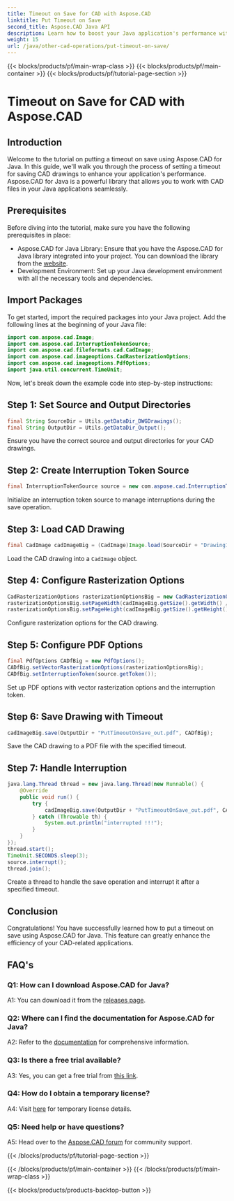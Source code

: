 ```yaml
---
title: Timeout on Save for CAD with Aspose.CAD
linktitle: Put Timeout on Save
second_title: Aspose.CAD Java API
description: Learn how to boost your Java application's performance with Aspose.CAD. Put a timeout on save for CAD drawings. Follow our step-by-step guide.
weight: 15
url: /java/other-cad-operations/put-timeout-on-save/
---
```


{{< blocks/products/pf/main-wrap-class >}}
{{< blocks/products/pf/main-container >}}
{{< blocks/products/pf/tutorial-page-section >}}

# Timeout on Save for CAD with Aspose.CAD

## Introduction

Welcome to the tutorial on putting a timeout on save using Aspose.CAD for Java. In this guide, we'll walk you through the process of setting a timeout for saving CAD drawings to enhance your application's performance. Aspose.CAD for Java is a powerful library that allows you to work with CAD files in your Java applications seamlessly.

## Prerequisites

Before diving into the tutorial, make sure you have the following prerequisites in place:
- Aspose.CAD for Java Library: Ensure that you have the Aspose.CAD for Java library integrated into your project. You can download the library from the [website](https://releases.aspose.com/cad/java/).
- Development Environment: Set up your Java development environment with all the necessary tools and dependencies.

## Import Packages

To get started, import the required packages into your Java project. Add the following lines at the beginning of your Java file:

```java
import com.aspose.cad.Image;
import com.aspose.cad.InterruptionTokenSource;
import com.aspose.cad.fileformats.cad.CadImage;
import com.aspose.cad.imageoptions.CadRasterizationOptions;
import com.aspose.cad.imageoptions.PdfOptions;
import java.util.concurrent.TimeUnit;
```

Now, let's break down the example code into step-by-step instructions:

## Step 1: Set Source and Output Directories

```java
final String SourceDir = Utils.getDataDir_DWGDrawings();
final String OutputDir = Utils.getDataDir_Output();
```

Ensure you have the correct source and output directories for your CAD drawings.

## Step 2: Create Interruption Token Source

```java
final InterruptionTokenSource source = new com.aspose.cad.InterruptionTokenSource();
```

Initialize an interruption token source to manage interruptions during the save operation.

## Step 3: Load CAD Drawing

```java
final CadImage cadImageBig = (CadImage)Image.load(SourceDir + "Drawing11.dwg");
```

Load the CAD drawing into a `CadImage` object.

## Step 4: Configure Rasterization Options

```java
CadRasterizationOptions rasterizationOptionsBig = new CadRasterizationOptions();
rasterizationOptionsBig.setPageWidth(cadImageBig.getSize().getWidth() / 2);
rasterizationOptionsBig.setPageHeight(cadImageBig.getSize().getHeight() / 2);
```

Configure rasterization options for the CAD drawing.

## Step 5: Configure PDF Options

```java
final PdfOptions CADfBig = new PdfOptions();
CADfBig.setVectorRasterizationOptions(rasterizationOptionsBig);
CADfBig.setInterruptionToken(source.getToken());
```

Set up PDF options with vector rasterization options and the interruption token.

## Step 6: Save Drawing with Timeout

```java
cadImageBig.save(OutputDir + "PutTimeoutOnSave_out.pdf", CADfBig);
```

Save the CAD drawing to a PDF file with the specified timeout.

## Step 7: Handle Interruption

```java
java.lang.Thread thread = new java.lang.Thread(new Runnable() {
    @Override
    public void run() {
        try {
            cadImageBig.save(OutputDir + "PutTimeoutOnSave_out.pdf", CADfBig);
        } catch (Throwable th) {
            System.out.println("interrupted !!!");
        }
    }
});
thread.start();
TimeUnit.SECONDS.sleep(3);
source.interrupt();
thread.join();
```

Create a thread to handle the save operation and interrupt it after a specified timeout.

## Conclusion

Congratulations! You have successfully learned how to put a timeout on save using Aspose.CAD for Java. This feature can greatly enhance the efficiency of your CAD-related applications.

## FAQ's

### Q1: How can I download Aspose.CAD for Java?

A1: You can download it from the [releases page](https://releases.aspose.com/cad/java/).

### Q2: Where can I find the documentation for Aspose.CAD for Java?

A2: Refer to the [documentation](https://reference.aspose.com/cad/java/) for comprehensive information.

### Q3: Is there a free trial available?

A3: Yes, you can get a free trial from [this link](https://releases.aspose.com/).

### Q4: How do I obtain a temporary license?

A4: Visit [here](https://purchase.aspose.com/temporary-license/) for temporary license details.

### Q5: Need help or have questions?

A5: Head over to the [Aspose.CAD forum](https://forum.aspose.com/c/cad/19) for community support.

{{< /blocks/products/pf/tutorial-page-section >}}

{{< /blocks/products/pf/main-container >}}
{{< /blocks/products/pf/main-wrap-class >}}

{{< blocks/products/products-backtop-button >}}
